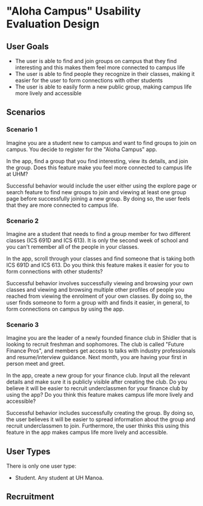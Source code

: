 # "Aloha Campus" Usability Evaluation Design

## User Goals

- The user is able to find and join groups on campus that they find interesting and this makes them feel more connected to campus life
- The user is able to find people they recognize in their classes, making it easier for the user to form connections with other students
- The user is able to easily form a new public group, making campus life more lively and accessible


## Scenarios

### Scenario 1

Imagine you are a student new to campus and want to find groups to join on campus. You decide to register for the "Aloha Campus" app.

In the app, find a group that you find interesting, view its details, and join the group. Does this feature make you feel more connected to campus life at UHM? 

Successful behavior would include the user either using the explore page or search feature to find new groups to join and viewing at least one group page before successfully joining a new group. By doing so, the user feels that they are more connected to campus life.

### Scenario 2

Imagine are a student that needs to find a group member for two different classes (ICS 691D and ICS 613). It is only the second week of school and you can't remember all of the people in your classes.

In the app, scroll through your classes and find someone that is taking both ICS 691D and ICS 613. Do you think this feature makes it easier for you to form connections with other students?

Successful behavior involves successfully viewing and browsing your own classes and viewing and browsing multiple other profiles of people you reached from viewing the enrolment of your own classes. By doing so, the user finds someone to form a group with and finds it easier, in general, to form connections on campus by using the app.

### Scenario 3

Imagine you are the leader of a newly founded finance club in Shidler that is looking to recruit freshman and sophomores. The club is called "Future Finance Pros", and members get access to talks with industry professionals and resume/interview guidance. Next month, you are having your first in person meet and greet.

In the app, create a new group for your finance club. Input all the relevant details and make sure it is publicly visible after creating the club. Do you believe it will be easier to recruit underclassmen for your finance club by using the app? Do you think this feature makes campus life more lively and accessible?

Successful behavior includes successfully creating the group. By doing so, the user believes it will be easier to spread information about the group and recruit underclassmen to join. Furthermore, the user thinks this using this feature in the app makes campus life more lively and accessible.

## User Types

There is only one user type:

 - Student. Any student at UH Manoa.

## Recruitment
